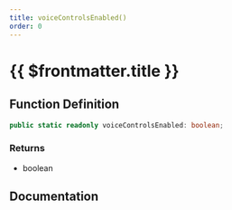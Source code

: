 ```yaml
---
title: voiceControlsEnabled()
order: 0
---
```


# {{ $frontmatter.title }}

## Function Definition

```ts
public static readonly voiceControlsEnabled: boolean;
```

### Returns

* boolean

## Documentation

<!--@include: ./parts/voiceControlsEnabled.md-->
